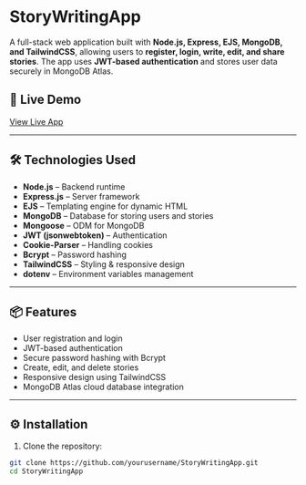 # StoryWritingApp

A full-stack web application built with **Node.js, Express, EJS, MongoDB, and TailwindCSS**, allowing users to **register, login, write, edit, and share stories**. The app uses **JWT-based authentication** and stores user data securely in MongoDB Atlas.  

## 🚀 Live Demo

[View Live App](https://storywrittingapp.onrender.com)

---

## 🛠 Technologies Used

- **Node.js** – Backend runtime  
- **Express.js** – Server framework  
- **EJS** – Templating engine for dynamic HTML  
- **MongoDB** – Database for storing users and stories  
- **Mongoose** – ODM for MongoDB  
- **JWT (jsonwebtoken)** – Authentication  
- **Cookie-Parser** – Handling cookies  
- **Bcrypt** – Password hashing  
- **TailwindCSS** – Styling & responsive design  
- **dotenv** – Environment variables management  

---

## 📦 Features

- User registration and login  
- JWT-based authentication  
- Secure password hashing with Bcrypt  
- Create, edit, and delete stories  
- Responsive design using TailwindCSS  
- MongoDB Atlas cloud database integration  

---

## ⚙️ Installation

1. Clone the repository:

```bash
git clone https://github.com/yourusername/StoryWritingApp.git
cd StoryWritingApp
